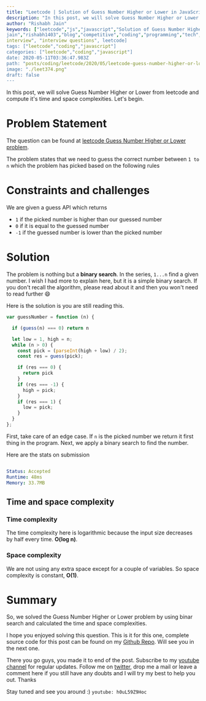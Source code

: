 ```yaml
---
title: "Leetcode | Solution of Guess Number Higher or Lower in JavaScript"
description: "In this post, we will solve Guess Number Higher or Lower from leetcode and compute it's time and space complexities. Let's begin."
author: "Rishabh Jain"
keywords: ["leetcode","js","javascript","Solution of Guess Number Higher or Lower","rishabh","jain","rishabh
jain","rishabh1403","blog","competitive","coding","programming","tech","technology",
interview", "interview questions", leetcode]
tags: ["leetcode","coding","javascript"]
categories: ["leetcode","coding","javascript"]
date: 2020-05-11T03:36:47.983Z
path: "posts/coding/leetcode/2020/05/leetcode-guess-number-higher-or-lower"
image: "./leet374.png"
draft: false
---
```


In this post, we will solve Guess Number Higher or Lower from leetcode and compute it's time and space complexities. Let's begin.
<!--more-->

# Problem Statement
The question can be found at [leetcode Guess Number Higher or Lower problem](https://leetcode.com/problems/guess-number-higher-or-lower/).

The problem states that we need to guess the correct number between `1 to n` which the problem has picked based on the following rules

# Constraints and challenges

We are given a guess API which returns 
- `1` if the picked number is higher than our guessed number
- `0` if it is equal to the guessed number
- `-1` if the guessed number is lower than the picked number


# Solution

The problem is nothing but a **binary search**. In the series, `1...n` find a given number.
I wish I had more to explain here, but it is a simple binary search. If you don't recall the algorithm, please read about it and then you won't need to read further :smile:

Here is the solution is you are still reading this.

```js
var guessNumber = function (n) {

  if (guess(n) === 0) return n

  let low = 1, high = n;
  while (n > 0) {
    const pick = (parseInt(high + low) / 2);
    const res = guess(pick);

    if (res === 0) {
      return pick
    }
    if (res === -1) {
      high = pick;
    }
    if (res === 1) {
      low = pick;
    }
  }
};

```

First, take care of an edge case. If `n` is the picked number we return it first thing in the program. Next, we apply a binary search to find the number.


Here are the stats on submission

```yaml

Status: Accepted
Runtime: 48ms
Memory: 33.7MB

```

## Time and space complexity

### Time complexity

The time complexity here is logarithmic because the input size decreases by half every time. **O(log n)**.

### Space complexity

We are not using any extra space except for a couple of variables. So space
complexity is constant, **O(1)**.

# Summary

So, we solved the Guess Number Higher or Lower problem by using binar search and calculated the time and space complexities.

I hope you enjoyed solving this question. This is it for this one, complete source code for this post can be found on my [Github Repo](https://github.com/rishabh1403/leetcode-javascript-solutions). Will see you in the next one.

There you go guys, you made it to end of the post.  Subscribe to my [youtube channel](https://www.youtube.com/rishabh1403) for regular updates. Follow me on [twitter](https://www.twitter.com/rishabhjain1403), drop me a mail or leave a comment here if you still have any doubts and I will try my best to help you out. Thanks

Stay tuned and see you around :)
`youtube: h0uL59Z9Hoc`